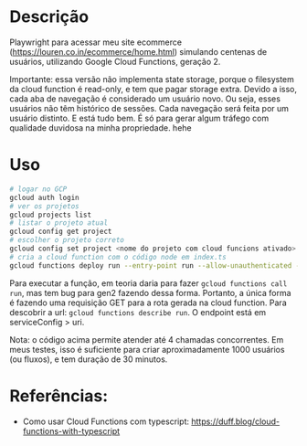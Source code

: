 # Descrição

Playwright para acessar meu site ecommerce (https://louren.co.in/ecommerce/home.html) simulando centenas de usuários,
utilizando Google Cloud Functions, geração 2.

Importante: essa versão não implementa state storage, porque o filesystem da cloud function é read-only, e tem que
pagar storage extra. Devido a isso, cada aba de navegação é considerado um usuário novo. Ou seja, esses usuários
não têm histórico de sessões. Cada navegação será feita por um usuário distinto. E está tudo bem. É só para gerar
algum tráfego com qualidade duvidosa na minha propriedade. hehe


# Uso

```bash
# logar no GCP
gcloud auth login
# ver os projetos
gcloud projects list
# listar o projeto atual
gcloud config get project
# escolher o projeto correto
gcloud config set project <nome do projeto com cloud funcions ativado>
# cria a cloud function com o código node em index.ts
gcloud functions deploy run --entry-point run --allow-unauthenticated --trigger-http --runtime nodejs16 --memory=2G --region=us-central1 --max-instances=20 --timeout=3600 --gen2
```

Para executar a função, em teoria daria para fazer `gcloud functions call run`, mas tem bug para gen2 fazendo dessa forma.
Portanto, a única forma é fazendo uma requisição GET para a rota gerada na cloud function. Para descobrir a url: `gcloud functions describe run`.
O endpoint está em serviceConfig > uri.


Nota: o código acima permite atender até 4 chamadas concorrentes. Em meus testes, isso é suficiente para criar
aproximadamente 1000 usuários (ou fluxos), e tem duração de 30 minutos.


# Referências:

- Como usar Cloud Functions com typescript: https://duff.blog/cloud-functions-with-typescript